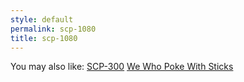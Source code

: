 ```yaml
---
style: default
permalink: scp-1080
title: scp-1080
---
```

You may also like:
[SCP-300](http://scp-wiki.net/scp-300)
[We Who Poke With Sticks](http://scp-wiki.net/when-in-doubt-poke-it-with-a-stick)